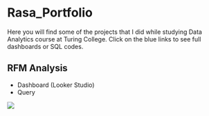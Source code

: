 # Rasa_Portfolio
Here you will find some of the projects that I did while studying Data Analytics course at Turing College. 
Click on the blue links to see full dashboards or SQL codes.

## RFM Analysis

- Dashboard (Looker Studio)
- Query

![](/images/RFM.png)




